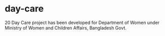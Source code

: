 # day-care

20 Day Care project has been developed for Department of Women under Ministry of Women and Children Affairs, Bangladesh Govt.